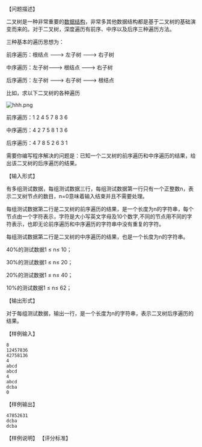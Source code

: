 【问题描述】

二叉树是一种非常重要的[数据结构](http://lib.csdn.net/base/datastructure)，非常多其他数据结构都是基于二叉树的基础演变而来的。对于二叉树，深度遍历有前序、中序以及后序三种遍历方法。

三种基本的遍历思想为：

前序遍历：根结点 ---> 左子树 ---> 右子树

中序遍历：左子树---> 根结点 ---> 右子树

后序遍历：左子树 ---> 右子树 ---> 根结点

比如，求以下二叉树的各种遍历

![hhh.png](http://202.197.98.89/userfiles/image/1554690381785009745738.png)

前序遍历：1  2  4  5  7  8  3  6 

中序遍历：4  2  7  5  8  1  3  6

后序遍历：4  7  8  5  2  6  3  1

需要你编写程序解决的问题是：已知一个二叉树的前序遍历和中序遍历的结果，给出该二叉树的后序遍历的结果。

【输入形式】

有多组测试数据，每组测试数据三行，每组测试数据第一行只有一个正整数n，表示二叉树节点的数目，n=0意味着输入结束并且不需要处理。

每组测试数据第二行是二叉树的前序遍历的结果，是一个长度为n的字符串，每个节点由一个字符表示，字符是大小写英文字母及10个数字,不同的节点用不同的字符表示，也即无论前序遍历和中序遍历的字符串中没有重复的字符。

每组测试数据第二行是二叉树的中序遍历的结果，也是一个长度为n的字符串。

40%的测试数据1 ≤ n≤ 10；

30%的测试数据1 ≤ n≤ 20；



20%的测试数据1 ≤ n≤ 40；

10%的测试数据1 ≤ n≤ 62；

【输出形式】

对于每组测试数据，输出一行，是一个长度为n的字符串，表示二叉树后序遍历的结果。

【样例输入】



```
8
12457836
42758136
4
abcd
abcd
4
abcd
dcba
0
```

【样例输出】



```
47852631
dcba
dcba
```

【样例说明】
【评分标准】